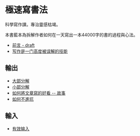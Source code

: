 # 極速寫書法

科學寫作課。專治靈感枯竭。

本書藍本為拆解作者如何在一天寫出一本44000字的書的過程與心法。

* [前言 - draft](00.md)
* [写作是一门高度被误解的技能](01.md)

## 輸出

* [大部分解](02.md)
* [小部分解](03.md)
* [如何將文章寫的好看 -- 故事](04.md)
* [如何不進坑](05.md)

## 輸入

* [有效输入](06.md)

